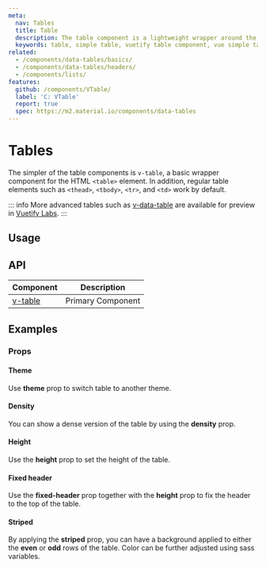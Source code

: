 ```yaml
---
meta:
  nav: Tables
  title: Table
  description: The table component is a lightweight wrapper around the table element that provides a Material Design feel without all the baggage.
  keywords: table, simple table, vuetify table component, vue simple table component, table component
related:
  - /components/data-tables/basics/
  - /components/data-tables/headers/
  - /components/lists/
features:
  github: /components/VTable/
  label: 'C: VTable'
  report: true
  spec: https://m2.material.io/components/data-tables
---
```


# Tables

The simpler of the table components is `v-table`, a basic wrapper component for the HTML `<table>` element. In addition, regular table elements such as `<thead>`, `<tbody>`, `<tr>`, and `<td>` work by default.

::: info
More advanced tables such as [v-data-table](/components/data-tables/basics/) are available for preview in [Vuetify Labs](/labs/introduction/).
:::

<!-- ![Table Entry](https://cdn.vuetifyjs.com/docs/images/components-temp/v-table/v-table-entry.png) -->

<PageFeatures />

## Usage

<ExamplesExample file="v-table/usage" />

<PromotedEntry />

## API

| Component | Description |
| - | - |
| [v-table](/api/v-table/) | Primary Component |

<ApiInline hide-links />

## Examples

### Props

#### Theme

Use **theme** prop to switch table to another theme.

<ExamplesExample file="v-table/prop-dark" />

#### Density

You can show a dense version of the table by using the **density** prop.

<ExamplesExample file="v-table/prop-dense" />

#### Height

Use the **height** prop to set the height of the table.

<ExamplesExample file="v-table/prop-height" />

#### Fixed header

Use the **fixed-header** prop together with the **height** prop to fix the header to the top of the table.

<ExamplesExample file="v-table/prop-fixed-header" />

#### Striped

By applying the **striped** prop, you can have a background applied to either the **even** or **odd** rows of the table. Color can be further adjusted using sass variables.

<ExamplesExample file="v-table/prop-striped" />
